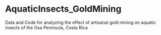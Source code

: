 # AquaticInsects_GoldMining
Data and Code for analyzing the effect of artisanal gold mining on aquatic insects of the Osa Peninsula, Costa Rica
